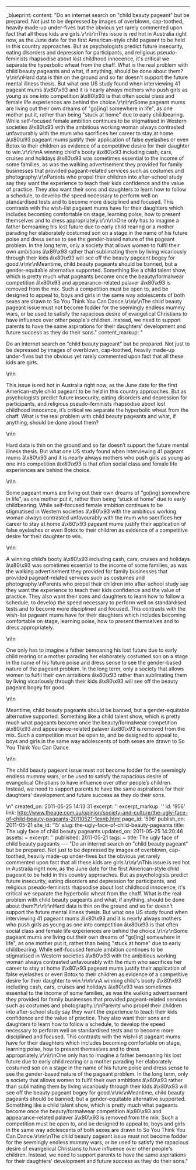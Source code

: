 ---
_blueprint:
  content: "Do an internet search on \"child beauty pageant\" but be prepared. Not
    just to be depressed by images of overblown, cap-toothed, heavily made-up under-fives
    but the obvious yet rarely commented upon fact that all these kids are girls.\r\n\r\nThis
    issue is red hot in Australia right now, as the June date for the first American-style
    child pageant to be held in this country approaches. But as psychologists predict
    future insecurity, eating disorders and depression for participants, and religious
    pseudo-feminists rhapsodise about lost childhood innocence, it's critical we separate
    the hyperbolic wheat from the chaff. What is the real problem with child beauty
    pageants and what, if anything, should be done about them?\r\n\r\nHard data is
    thin on the ground and so far doesn't support the future mental illness thesis.
    But what one US study found when interviewing 41 pageant mums â\x80\x93 and it
    is nearly always mothers who push girls as young as one into competition â\x80\x93
    is that often social class and female life experiences are behind the choice.\r\n\r\nSome
    pageant mums are living out their own dreams of \"go[ing] somewhere in life\",
    as one mother put it, rather than being \"stuck at home\" due to early childbearing.
    While self-focused female ambition continues to be stigmatised in Western societies
    â\x80\x93 with the ambitious working woman always contrasted unfavourably with
    the mum who sacrifices her career to stay at home â\x80\x93 pageant mums justify
    their application of false eyelashes or even Botox to their children as evidence
    of a competitive desire for their daughter to win.\r\n\r\nA winning child's booty
    â\x80\x93 including cash, cars, cruises and holidays â\x80\x93 was sometimes essential
    to the income of some families, as was the walking advertisement they provided
    for family businesses that provided pageant-related services such as costumes
    and photography.\r\nParents who propel their children into after-school study
    say they want the experience to teach their kids confidence and the value of practice.
    They also want their sons and daughters to learn how to follow a schedule, to
    develop the speed necessary to perform well on standardised tests and to become
    more disciplined and focused. This contrasts with the wish-list pageant mums have
    for their daughters which includes becoming comfortable on stage, learning poise,
    how to present themselves and to dress appropriately.\r\n\r\nOne only has to imagine
    a father bemoaning his lost future due to early child rearing or a mother parading
    her elaborately costumed son on a stage in the name of his future poise and dress
    sense to see the gender-based nature of the pageant problem. In the long term,
    only a society that allows women to fulfil their own ambitions â\x80\x93 rather
    than sublimating them by living vicariously through their kids â\x80\x93 will
    see off the beauty pageant bogey for good.\r\n\r\nMeantime, child beauty pageants
    should be banned, but a gender-equitable alternative supported. Something like
    a child talent show, which is pretty much what pageants become once the beauty/formalwear
    competition â\x80\x93 and appearance-related palaver â\x80\x93 is removed from
    the mix. Such a competition must be open to, and be designed to appeal to, boys
    and girls in the same way adolescents of both sexes are drawn to So You Think
    You Can Dance.\r\n\r\nThe child beauty pageant issue must not become fodder for
    the seemingly endless mummy wars, or be used to satisfy the rapacious desire of
    evangelical Christians to have influence over other people's children. Instead,
    we need to support parents to have the same aspirations for their daughters' development
    and future success as they do their sons."
  content_markup: "<p>Do an internet search on &ldquo;child beauty pageant&rdquo;
    but be prepared. Not just to be depressed by images of overblown, cap-toothed,
    heavily made-up under-fives but the obvious yet rarely commented upon fact that
    all these kids are girls.</p>\n\n<p>This issue is red hot in Australia right now,
    as the June date for the first American-style child pageant to be held in this
    country approaches. But as psychologists predict future insecurity, eating disorders
    and depression for participants, and religious pseudo-feminists rhapsodise about
    lost childhood innocence, it&rsquo;s critical we separate the hyperbolic wheat
    from the chaff. What is the real problem with child beauty pageants and what,
    if anything, should be done about them?</p>\n\n<p>Hard data is thin on the ground
    and so far doesn&rsquo;t support the future mental illness thesis. But what one
    US study found when interviewing 41 pageant mums â\x80\x93 and it is nearly always
    mothers who push girls as young as one into competition â\x80\x93 is that often
    social class and female life experiences are behind the choice.</p>\n\n<p>Some
    pageant mums are living out their own dreams of &ldquo;go[ing] somewhere in life&rdquo;,
    as one mother put it, rather than being &ldquo;stuck at home&rdquo; due to early
    childbearing. While self-focused female ambition continues to be stigmatised in
    Western societies â\x80\x93 with the ambitious working woman always contrasted
    unfavourably with the mum who sacrifices her career to stay at home â\x80\x93
    pageant mums justify their application of false eyelashes or even Botox to their
    children as evidence of a competitive desire for their daughter to win.</p>\n\n<p>A
    winning child&rsquo;s booty â\x80\x93 including cash, cars, cruises and holidays
    â\x80\x93 was sometimes essential to the income of some families, as was the walking
    advertisement they provided for family businesses that provided pageant-related
    services such as costumes and photography.\nParents who propel their children
    into after-school study say they want the experience to teach their kids confidence
    and the value of practice. They also want their sons and daughters to learn how
    to follow a schedule, to develop the speed necessary to perform well on standardised
    tests and to become more disciplined and focused. This contrasts with the wish-list
    pageant mums have for their daughters which includes becoming comfortable on stage,
    learning poise, how to present themselves and to dress appropriately.</p>\n\n<p>One
    only has to imagine a father bemoaning his lost future due to early child rearing
    or a mother parading her elaborately costumed son on a stage in the name of his
    future poise and dress sense to see the gender-based nature of the pageant problem.
    In the long term, only a society that allows women to fulfil their own ambitions
    â\x80\x93 rather than sublimating them by living vicariously through their kids
    â\x80\x93 will see off the beauty pageant bogey for good.</p>\n\n<p>Meantime,
    child beauty pageants should be banned, but a gender-equitable alternative supported.
    Something like a child talent show, which is pretty much what pageants become
    once the beauty/formalwear competition â\x80\x93 and appearance-related palaver
    â\x80\x93 is removed from the mix. Such a competition must be open to, and be
    designed to appeal to, boys and girls in the same way adolescents of both sexes
    are drawn to So You Think You Can Dance.</p>\n\n<p>The child beauty pageant issue
    must not become fodder for the seemingly endless mummy wars, or be used to satisfy
    the rapacious desire of evangelical Christians to have influence over other people&rsquo;s
    children. Instead, we need to support parents to have the same aspirations for
    their daughters' development and future success as they do their sons.</p>\n"
  created_on: 2011-05-25 14:13:31
  excerpt: ''
  excerpt_markup: ''
  id: '956'
  link: http://www.theage.com.au/opinion/society-and-culture/the-ugly-face-of-child-beauty-pageants-20110521-1exnb.html
  page_id: '596'
  publish_on: 2011-05-21
  site_id: '15'
  slug: the-ugly-face-of-child-beauty-pageants
  title: The ugly face of child beauty pageants
  updated_on: 2011-05-25 14:20:46
assets: ~
excerpt: ''
published: 2011-05-21
tags: ~
title: The ugly face of child beauty pageants
--- "Do an internet search on \"child beauty pageant\" but be prepared. Not just to
  be depressed by images of overblown, cap-toothed, heavily made-up under-fives but
  the obvious yet rarely commented upon fact that all these kids are girls.\r\n\r\nThis
  issue is red hot in Australia right now, as the June date for the first American-style
  child pageant to be held in this country approaches. But as psychologists predict
  future insecurity, eating disorders and depression for participants, and religious
  pseudo-feminists rhapsodise about lost childhood innocence, it's critical we separate
  the hyperbolic wheat from the chaff. What is the real problem with child beauty
  pageants and what, if anything, should be done about them?\r\n\r\nHard data is thin
  on the ground and so far doesn't support the future mental illness thesis. But what
  one US study found when interviewing 41 pageant mums â\x80\x93 and it is nearly
  always mothers who push girls as young as one into competition â\x80\x93 is that
  often social class and female life experiences are behind the choice.\r\n\r\nSome
  pageant mums are living out their own dreams of \"go[ing] somewhere in life\", as
  one mother put it, rather than being \"stuck at home\" due to early childbearing.
  While self-focused female ambition continues to be stigmatised in Western societies
  â\x80\x93 with the ambitious working woman always contrasted unfavourably with the
  mum who sacrifices her career to stay at home â\x80\x93 pageant mums justify their
  application of false eyelashes or even Botox to their children as evidence of a
  competitive desire for their daughter to win.\r\n\r\nA winning child's booty â\x80\x93
  including cash, cars, cruises and holidays â\x80\x93 was sometimes essential to
  the income of some families, as was the walking advertisement they provided for
  family businesses that provided pageant-related services such as costumes and photography.\r\nParents
  who propel their children into after-school study say they want the experience to
  teach their kids confidence and the value of practice. They also want their sons
  and daughters to learn how to follow a schedule, to develop the speed necessary
  to perform well on standardised tests and to become more disciplined and focused.
  This contrasts with the wish-list pageant mums have for their daughters which includes
  becoming comfortable on stage, learning poise, how to present themselves and to
  dress appropriately.\r\n\r\nOne only has to imagine a father bemoaning his lost
  future due to early child rearing or a mother parading her elaborately costumed
  son on a stage in the name of his future poise and dress sense to see the gender-based
  nature of the pageant problem. In the long term, only a society that allows women
  to fulfil their own ambitions â\x80\x93 rather than sublimating them by living vicariously
  through their kids â\x80\x93 will see off the beauty pageant bogey for good.\r\n\r\nMeantime,
  child beauty pageants should be banned, but a gender-equitable alternative supported.
  Something like a child talent show, which is pretty much what pageants become once
  the beauty/formalwear competition â\x80\x93 and appearance-related palaver â\x80\x93
  is removed from the mix. Such a competition must be open to, and be designed to
  appeal to, boys and girls in the same way adolescents of both sexes are drawn to
  So You Think You Can Dance.\r\n\r\nThe child beauty pageant issue must not become
  fodder for the seemingly endless mummy wars, or be used to satisfy the rapacious
  desire of evangelical Christians to have influence over other people's children.
  Instead, we need to support parents to have the same aspirations for their daughters'
  development and future success as they do their sons."

